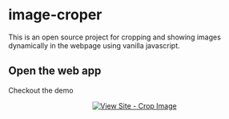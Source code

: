 # image-croper
This is an open source project for cropping and showing images dynamically in the webpage using vanilla javascript.

## Open the web app

Checkout the demo

<div align="center">

[![View Site - Crop Image](https://img.shields.io/badge/View_Site-Crop_Image-2ea44f?style=for-the-badge)](https://elasticurl.com)

</div>
